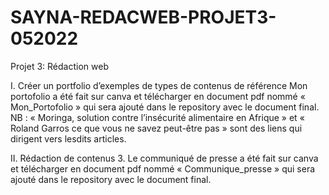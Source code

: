 # SAYNA-REDACWEB-PROJET3-052022
Projet 3: Rédaction web

I. Créer un portfolio d’exemples de types de contenus de référence 
Mon portofolio a été fait sur canva et télécharger en document pdf nommé « Mon_Portofolio » qui sera ajouté dans le repository avec le document final. 
NB : « Moringa, solution contre l’insécurité alimentaire en Afrique » et « Roland Garros ce que vous ne savez peut-être pas » sont des liens qui dirigent vers lesdits articles.


II. Rédaction de contenus 3.
Le communiqué de presse a été fait sur canva et télécharger en document pdf nommé « Communique_presse » qui sera ajouté dans le repository avec le document final. 
